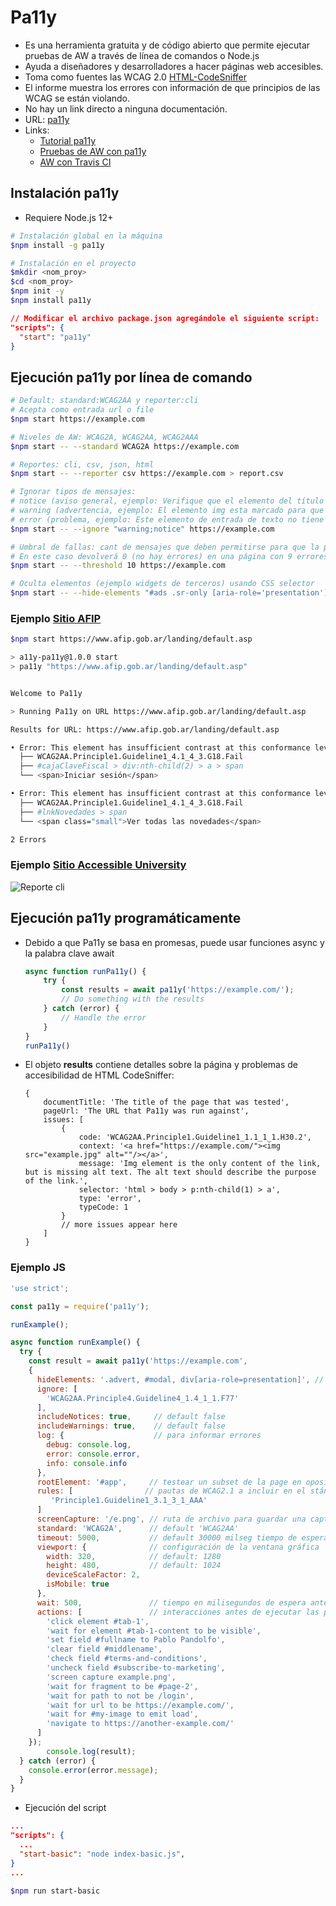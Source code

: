 # Pa11y

* Es una herramienta gratuita y de código abierto que permite ejecutar pruebas de AW a través de línea de comandos o Node.js
* Ayuda a diseñadores y desarrolladores a hacer páginas web accesibles.
* Toma como fuentes las WCAG 2.0 [HTML-CodeSniffer](https://squizlabs.github.io/HTML_CodeSniffer/)
* El informe muestra los errores con información de que principios de las WCAG se están violando.
* No hay un link directo a ninguna documentación.
* URL: [pa11y](https://github.com/pa11y/pa11y)
* Links:
  * [Tutorial pa11y](https://webdesign.tutsplus.com/es/tutorials/web-accessibility-testing-via-the-command-line-with-pa11y--cms-34538)
  * [Pruebas de AW con pa11y](https://bitsofco.de/pa11y/)
  * [AW con Travis CI](https://cruft.io/posts/automated-accessibility-testing-node-travis-ci-pa11y/)

## Instalación pa11y

* Requiere Node.js 12+

```sh
# Instalación global en la máquina
$npm install -g pa11y
```

```sh
# Instalación en el proyecto
$mkdir <nom_proy>
$cd <nom_proy>
$npm init -y
$npm install pa11y
```

```json
// Modificar el archivo package.json agregándole el siguiente script:
"scripts": {
  "start": "pa11y"
}
```

## Ejecución pa11y por línea de comando

  ```sh
  # Default: standard:WCAG2AA y reporter:cli
  # Acepta como entrada url o file
  $npm start https://example.com
  ```

  ```sh
  # Niveles de AW: WCAG2A, WCAG2AA, WCAG2AAA 
  $npm start -- --standard WCAG2A https://example.com
  ```

  ```sh
  # Reportes: cli, csv, json, html
  $npm start -- --reporter csv https://example.com > report.csv
  ```

  ```sh
  # Ignorar tipos de mensajes: 
  # notice (aviso general, ejemplo: Verifique que el elemento del título describa el documento)
  # warning (advertencia, ejemplo: El elemento img esta marcado para que la tecnología de asistencia lo ignore)
  # error (problema, ejemplo: Este elemento de entrada de texto no tiene un nombre disponible para una API de accesibilidad)
  $npm start -- --ignore "warning;notice" https://example.com
  ```

  ```sh
  # Umbral de fallas: cant de mensajes que deben permitirse para que la página "pase" la prueba de AW.
  # En este caso devolverá 0 (no hay errores) en una página con 9 errores.
  $npm start -- --threshold 10 https://example.com
  ```

  ```sh
  # Oculta elementos (ejemplo widgets de terceros) usando CSS selector
  $npm start -- --hide-elements "#ads .sr-only [aria-role='presentation']" https://example.com
  ```

### Ejemplo [Sitio AFIP](https://www.afip.gob.ar/landing/default.asp)

  ```sh
  $npm start https://www.afip.gob.ar/landing/default.asp

  > a11y-pa11y@1.0.0 start
  > pa11y "https://www.afip.gob.ar/landing/default.asp"


  Welcome to Pa11y

  > Running Pa11y on URL https://www.afip.gob.ar/landing/default.asp

  Results for URL: https://www.afip.gob.ar/landing/default.asp

  • Error: This element has insufficient contrast at this conformance level. Expected a contrast ratio of at least 4.5:1, but text in this element has a contrast ratio of 3.03:1. Recommendation:  change background to #007eb4.
    ├── WCAG2AA.Principle1.Guideline1_4.1_4_3.G18.Fail
    ├── #cajaClaveFiscal > div:nth-child(2) > a > span
    └── <span>Iniciar sesión</span>

  • Error: This element has insufficient contrast at this conformance level. Expected a contrast ratio of at least 4.5:1, but text in this element has a contrast ratio of 3.03:1. Recommendation:  change background to #007eb4.
    ├── WCAG2AA.Principle1.Guideline1_4.1_4_3.G18.Fail
    ├── #lnkNovedades > span
    └── <span class="small">Ver todas las novedades</span>

  2 Errors
  ```

### Ejemplo [Sitio Accessible University](https://www.washington.edu/accesscomputing/AU/before.html)

![Reporte cli](img/pa11y.png)

## Ejecución pa11y programáticamente

* Debido a que Pa11y se basa en promesas, puede usar funciones async y la palabra clave await

  ```javascript
  async function runPa11y() {
      try {
          const results = await pa11y('https://example.com/');
          // Do something with the results
      } catch (error) {
          // Handle the error
      }
  }
  runPa11y()
  ```

* El objeto **results** contiene detalles sobre la página y problemas de accesibilidad de HTML CodeSniffer:

  ```plain
  {
      documentTitle: 'The title of the page that was tested',
      pageUrl: 'The URL that Pa11y was run against',
      issues: [
          {
              code: 'WCAG2AA.Principle1.Guideline1_1.1_1_1.H30.2',
              context: '<a href="https://example.com/"><img src="example.jpg" alt=""/></a>',
              message: 'Img element is the only content of the link, but is missing alt text. The alt text should describe the purpose of the link.',
              selector: 'html > body > p:nth-child(1) > a',
              type: 'error',
              typeCode: 1
          }
          // more issues appear here
      ]
  }
  ```

### Ejemplo JS

  ```javascript
  'use strict';

  const pa11y = require('pa11y');

  runExample();

  async function runExample() {
    try {
      const result = await pa11y('https://example.com', 
      {
        hideElements: '.advert, #modal, div[aria-role=presentation]', // selectores CSS para ocultar elementos de las pruebas
        ignore: [
          'WCAG2AA.Principle4.Guideline4_1.4_1_1.F77'
        ],
        includeNotices: true,     // default false
        includeWarnings: true,    // default false  
        log: {                    // para informar errores
          debug: console.log,
          error: console.error,
          info: console.info
        },
        rootElement: '#app',     // testear un subset de la page en oposición al documento completo. Default es null, es decir, se probará el documento completo
        rules: [                // pautas de WCAG2.1 a incluir en el stándar actual
           'Principle1.Guideline1_3.1_3_1_AAA'
        ]
        screenCapture: '/e.png', // ruta de archivo para guardar una captura de pantalla de la página probada
        standard: 'WCAG2A',      // default 'WCAG2AA'
        timeout: 5000,           // default 30000 milseg tiempo de espera para la ejecución de la prueba completa (incluido el tiempo para inicializar Chrome, cargar la página y ejecutar las pruebas)
        viewport: {              // configuración de la ventana gráfica
          width: 320,            // default: 1280
          height: 480,           // default: 1024
          deviceScaleFactor: 2,
          isMobile: true
        },
        wait: 500,               // tiempo en milisegundos de espera antes de ejecutar HTML CodeSniffer en la página. Default es 0
        actions: [               // interacciones antes de ejecutar las pruebas
          'click element #tab-1',
          'wait for element #tab-1-content to be visible',
          'set field #fullname to Pablo Pandolfo',
          'clear field #middlename',
          'check field #terms-and-conditions',
          'uncheck field #subscribe-to-marketing',
          'screen capture example.png',
          'wait for fragment to be #page-2',
          'wait for path to not be /login',
          'wait for url to be https://example.com/',
          'wait for #my-image to emit load',
          'navigate to https://another-example.com/'
        ]
      });
          console.log(result);
    } catch (error) {
      console.error(error.message);
    }
  }
  ```

* Ejecución del script

```json
...
"scripts": {
  ...
  "start-basic": "node index-basic.js",
}
...
```

```sh
$npm run start-basic
```
